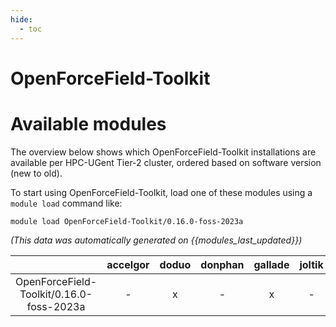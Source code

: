 ```yaml
---
hide:
  - toc
---
```


OpenForceField-Toolkit
======================

# Available modules


The overview below shows which OpenForceField-Toolkit installations are available per HPC-UGent Tier-2 cluster, ordered based on software version (new to old).

To start using OpenForceField-Toolkit, load one of these modules using a `module load` command like:

```shell
module load OpenForceField-Toolkit/0.16.0-foss-2023a
```

*(This data was automatically generated on {{modules_last_updated}})*  

| |accelgor|doduo|donphan|gallade|joltik|litleo|shinx|
| :---: | :---: | :---: | :---: | :---: | :---: | :---: | :---: |
|OpenForceField-Toolkit/0.16.0-foss-2023a|-|x|-|x|-|x|x|
